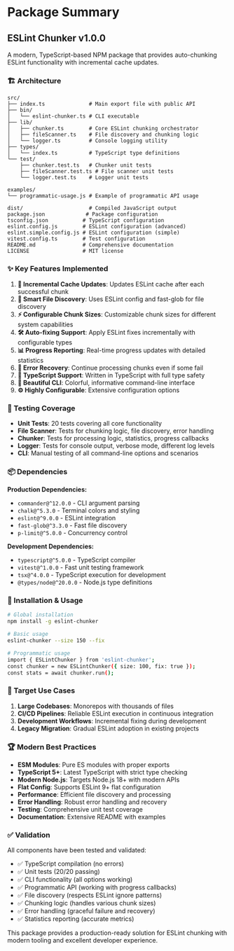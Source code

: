 # Package Summary

## ESLint Chunker v1.0.0

A modern, TypeScript-based NPM package that provides auto-chunking ESLint functionality with incremental cache updates.

### 🏗️ Architecture

```
src/
├── index.ts              # Main export file with public API
├── bin/
│   └── eslint-chunker.ts # CLI executable
├── lib/
│   ├── chunker.ts        # Core ESLint chunking orchestrator
│   ├── fileScanner.ts    # File discovery and chunking logic
│   └── logger.ts         # Console logging utility
├── types/
│   └── index.ts          # TypeScript type definitions
└── test/
    ├── chunker.test.ts   # Chunker unit tests
    ├── fileScanner.test.ts # File scanner unit tests
    └── logger.test.ts    # Logger unit tests

examples/
└── programmatic-usage.js # Example of programmatic API usage

dist/                     # Compiled JavaScript output
package.json             # Package configuration
tsconfig.json           # TypeScript configuration
eslint.config.js        # ESLint configuration (advanced)
eslint.simple.config.js # ESLint configuration (simple)
vitest.config.ts        # Test configuration
README.md               # Comprehensive documentation
LICENSE                 # MIT license
```

### ✨ Key Features Implemented

1. **🔄 Incremental Cache Updates**: Updates ESLint cache after each successful chunk
2. **📁 Smart File Discovery**: Uses ESLint config and fast-glob for file discovery
3. **⚡ Configurable Chunk Sizes**: Customizable chunk sizes for different system capabilities
4. **🛠️ Auto-fixing Support**: Apply ESLint fixes incrementally with configurable types
5. **📊 Progress Reporting**: Real-time progress updates with detailed statistics
6. **💪 Error Recovery**: Continue processing chunks even if some fail
7. **🎯 TypeScript Support**: Written in TypeScript with full type safety
8. **🎨 Beautiful CLI**: Colorful, informative command-line interface
9. **⚙️ Highly Configurable**: Extensive configuration options

### 🧪 Testing Coverage

- **Unit Tests**: 20 tests covering all core functionality
- **File Scanner**: Tests for chunking logic, file discovery, error handling
- **Chunker**: Tests for processing logic, statistics, progress callbacks
- **Logger**: Tests for console output, verbose mode, different log levels
- **CLI**: Manual testing of all command-line options and scenarios

### 📦 Dependencies

**Production Dependencies:**

- `commander@^12.0.0` - CLI argument parsing
- `chalk@^5.3.0` - Terminal colors and styling
- `eslint@^9.0.0` - ESLint integration
- `fast-glob@^3.3.0` - Fast file discovery
- `p-limit@^5.0.0` - Concurrency control

**Development Dependencies:**

- `typescript@^5.0.0` - TypeScript compiler
- `vitest@^1.0.0` - Fast unit testing framework
- `tsx@^4.0.0` - TypeScript execution for development
- `@types/node@^20.0.0` - Node.js type definitions

### 🚀 Installation & Usage

```bash
# Global installation
npm install -g eslint-chunker

# Basic usage
eslint-chunker --size 150 --fix

# Programmatic usage
import { ESLintChunker } from 'eslint-chunker';
const chunker = new ESLintChunker({ size: 100, fix: true });
const stats = await chunker.run();
```

### 🎯 Target Use Cases

1. **Large Codebases**: Monorepos with thousands of files
2. **CI/CD Pipelines**: Reliable ESLint execution in continuous integration
3. **Development Workflows**: Incremental fixing during development
4. **Legacy Migration**: Gradual ESLint adoption in existing projects

### 🏆 Modern Best Practices

- **ESM Modules**: Pure ES modules with proper exports
- **TypeScript 5+**: Latest TypeScript with strict type checking
- **Modern Node.js**: Targets Node.js 18+ with modern APIs
- **Flat Config**: Supports ESLint 9+ flat configuration
- **Performance**: Efficient file discovery and processing
- **Error Handling**: Robust error handling and recovery
- **Testing**: Comprehensive unit test coverage
- **Documentation**: Extensive README with examples

### ✅ Validation

All components have been tested and validated:

- ✅ TypeScript compilation (no errors)
- ✅ Unit tests (20/20 passing)
- ✅ CLI functionality (all options working)
- ✅ Programmatic API (working with progress callbacks)
- ✅ File discovery (respects ESLint ignore patterns)
- ✅ Chunking logic (handles various chunk sizes)
- ✅ Error handling (graceful failure and recovery)
- ✅ Statistics reporting (accurate metrics)

This package provides a production-ready solution for ESLint chunking with modern tooling and excellent developer experience.
